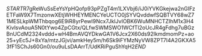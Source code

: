 $START$R7gReWuSsEeYsYpHQofp93pPZgT4m1LXVbj6/iJ0iYVKGkejwa2nGIFzETFaW9X7TmzonwXEtjWHHEYMENCYeUCTO0jSYVQvddwfSQBTVY68wZ71MESLkpWMThbqog6E9iR8yrPewI9Ncx7JklJvIOBK6WuMNHCTZIhM1x3H4KivlsvAouA5N0tYwo4ZpCGtx/QLfwSWMSWO1WCfTl2oUcJR4gFdhg7uBGzBnUCdM2324vddd+wH4BmAVQYDkwGA1V6Jcx2X60ds92IkmdmomPz+ao25+yEc5J+8xYa/mtzJGjvi/amkHey5m/h6Sk9iFYMzNyVW8ZPT7I4A2GKXA53fF1SChJs60Gn0/ou9uLsDAArrT/UdKRiPguShYqH2$END$